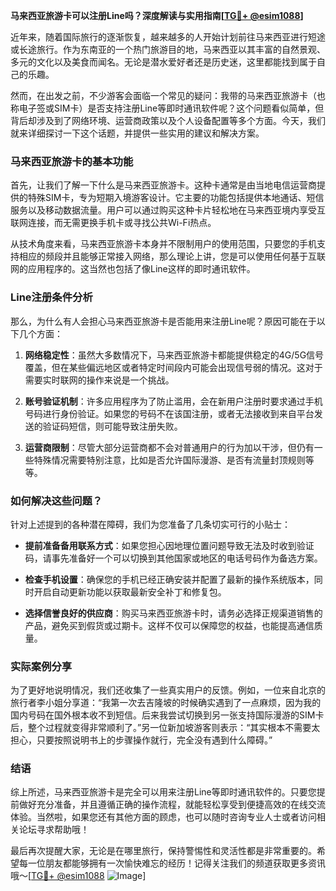 **马来西亚旅游卡可以注册Line吗？深度解读与实用指南[[TG💪+ @esim1088](https://t.me/s/esim1088)]**

近年来，随着国际旅行的逐渐恢复，越来越多的人开始计划前往马来西亚进行短途或长途旅行。作为东南亚的一个热门旅游目的地，马来西亚以其丰富的自然景观、多元的文化以及美食而闻名。无论是潜水爱好者还是历史迷，这里都能找到属于自己的乐趣。

然而，在出发之前，不少游客会面临一个常见的疑问：我带的马来西亚旅游卡（也称电子签或SIM卡）是否支持注册Line等即时通讯软件呢？这个问题看似简单，但背后却涉及到了网络环境、运营商政策以及个人设备配置等多个方面。今天，我们就来详细探讨一下这个话题，并提供一些实用的建议和解决方案。

### 马来西亚旅游卡的基本功能

首先，让我们了解一下什么是马来西亚旅游卡。这种卡通常是由当地电信运营商提供的特殊SIM卡，专为短期入境游客设计。它主要的功能包括提供本地通话、短信服务以及移动数据流量。用户可以通过购买这种卡片轻松地在马来西亚境内享受互联网连接，而无需更换手机卡或寻找公共Wi-Fi热点。

从技术角度来看，马来西亚旅游卡本身并不限制用户的使用范围，只要您的手机支持相应的频段并且能够正常接入网络，那么理论上讲，您是可以使用任何基于互联网的应用程序的。这当然也包括了像Line这样的即时通讯软件。

### Line注册条件分析

那么，为什么有人会担心马来西亚旅游卡是否能用来注册Line呢？原因可能在于以下几个方面：

1. **网络稳定性**：虽然大多数情况下，马来西亚旅游卡都能提供稳定的4G/5G信号覆盖，但在某些偏远地区或者特定时间段内可能会出现信号弱的情况。这对于需要实时联网的操作来说是一个挑战。
   
2. **账号验证机制**：许多应用程序为了防止滥用，会在新用户注册时要求通过手机号码进行身份验证。如果您的号码不在该国注册，或者无法接收到来自平台发送的验证码短信，则可能导致注册失败。
   
3. **运营商限制**：尽管大部分运营商都不会对普通用户的行为加以干涉，但仍有一些特殊情况需要特别注意，比如是否允许国际漫游、是否有流量封顶规则等等。

### 如何解决这些问题？

针对上述提到的各种潜在障碍，我们为您准备了几条切实可行的小贴士：

- **提前准备备用联系方式**：如果您担心因地理位置问题导致无法及时收到验证码，请事先准备好一个可以切换到其他国家或地区的电话号码作为备选方案。
  
- **检查手机设置**：确保您的手机已经正确安装并配置了最新的操作系统版本，同时开启自动更新功能以获取最新安全补丁和修复包。
  
- **选择信誉良好的供应商**：购买马来西亚旅游卡时，请务必选择正规渠道销售的产品，避免买到假货或过期卡。这样不仅可以保障您的权益，也能提高通信质量。

### 实际案例分享

为了更好地说明情况，我们还收集了一些真实用户的反馈。例如，一位来自北京的旅行者李小姐分享道：“我第一次去吉隆坡的时候确实遇到了一点麻烦，因为我的国内号码在国外根本收不到短信。后来我尝试切换到另一张支持国际漫游的SIM卡后，整个过程就变得非常顺利了。”另一位新加坡游客则表示：“其实根本不需要太担心，只要按照说明书上的步骤操作就行，完全没有遇到什么障碍。”

### 结语

综上所述，马来西亚旅游卡是完全可以用来注册Line等即时通讯软件的。只要您提前做好充分准备，并且遵循正确的操作流程，就能轻松享受到便捷高效的在线交流体验。当然啦，如果您还有其他方面的顾虑，也可以随时咨询专业人士或者访问相关论坛寻求帮助哦！

最后再次提醒大家，无论是在哪里旅行，保持警惕性和灵活性都是非常重要的。希望每一位朋友都能够拥有一次愉快难忘的经历！记得关注我们的频道获取更多资讯哦～[[TG💪+ @esim1088](https://t.me/s/esim1088) ![Image](https://i.postimg.cc/4NQfJmqS/Snipaste-2025-05-13-00-14-12.png)]